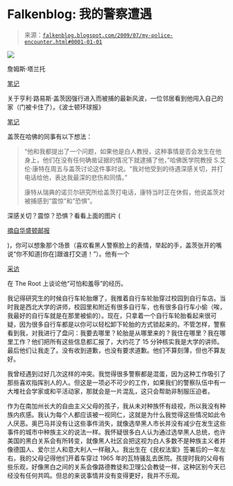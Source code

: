 <!--yml

分类：未分类

日期：2024-05-12 21:53:46

-->

# Falkenblog: 我的警察遭遇

> 来源：[`falkenblog.blogspot.com/2009/07/my-police-encounter.html#0001-01-01`](http://falkenblog.blogspot.com/2009/07/my-police-encounter.html#0001-01-01)

![](https://blogger.googleusercontent.com/img/b/R29vZ2xl/AVvXsEgLiuWIpVBGx37F6LLWbDvR00Muc-IATyIn1T-ffpY0h8N1FzdYZvtrYEsrA7uBZjbJxvYgFt6rO6LpFrthCJ6qkvr4ThrjiLcp0__OMqQQPSpT67SUAkf-s0Ae6XKKksdGfo6DHA/s1600-h/gates.jpg)

詹姆斯·塔兰托

[笔记](http://online.wsj.com/article/SB10001424052970203946904574302304074459422.html)

关于亨利·路易斯·盖茨因强行进入而被捕的最新风波，一位邻居看到他闯入自己的家（门被卡住了）。《波士顿环球报》

[笔记](http://www.boston.com/news/local/breaking_news/2009/07/harvard.html)

盖茨在哈佛的同事有以下想法：

> “他和我都提出了一个问题，如果他是白人教授，这种事情是否会发生在他身上，他们在没有任何确凿证据的情况下就逮捕了他，”哈佛医学院教授 S.艾伦·康特在周五与盖茨讨论这件事时说。“我对他受到的待遇深感关切，并打电话给他，表达我最深的悲伤和同情。”
> 
> 康特从瑞典的诺贝尔研究所给盖茨打电话，康特当时正在休假，他说盖茨对被捕感到“震惊”和“恐惧”。

深感关切？震惊？恐惧？看看上面的图片 (

[摘自华盛顿邮报](http://www.washingtonpost.com/wp-dyn/content/article/2009/07/21/AR2009072101771.html?nav=hcmodule)

)，你可以想象那个场景（喜欢看黑人警察脸上的表情，举起的手，盖茨张开的嘴说“你不知道[你在]跟谁打交道！”）。他有一个

[采访](http://www.theroot.com/views/skip-gates-speaks)

在 The Root 上谈论他“可怕和羞辱”的经历。

我记得研究生的时候自行车轮胎爆了，我推着自行车轮胎穿过校园到自行车店。当时我是西北大学的讲师，校园里和附近有很多自行车，也有很多自行车小偷（唉，我最好的自行车就是在那里被偷的）。现在，只拿着一个自行车轮胎看起来很可疑，因为很多自行车都是以你可以轻松卸下轮胎的方式锁起来的。不管怎样，警察看到我，对我进行了盘问：我要去哪里？轮胎是从哪里来的？我住在哪里？我在哪里工作？他们把所有这些信息都汇报了，大约花了 15 分钟核实我是大学的讲师。最后他们让我走了。没有收到道歉，也没有要求道歉。他们不算刻薄，但也不算友好。

我曾经遇到过好几次这样的冲突。我觉得很多警察都是混蛋，因为这种工作吸引了那些喜欢指挥别人的人。但这是一项必不可少的工作，如果我们的警察队伍中有一大堆社会学家或和平活动家，那就会是一片混乱，这只会帮助非制服压迫者。

作为在南加州长大的自由主义父母的孩子，我从未对种族怀有歧视，所以我没有种族内疚感。我认为每个人都应该被一视同仁，这就是为什么我觉得这些情况如此令人厌恶。奥巴马并没有让这些事件消失，就像选举黑人市长并没有减少在发生这些事件的城市中种族主义的说法一样。我怀疑很多白人认为通过选举黑人总统，也许美国的黑白关系会有所转变，就像黑人社区会把这视为白人多数不是种族主义者并像德国人、爱尔兰人和意大利人一样融入。我出生在《民权法案》签署后的一年左右，我的父母记得他们开着车穿过 1965 年的瓦特骚乱去医院。孩提时我的父母有些乐观，好像黑白之间的关系会像路德教徒和卫理公会教徒一样，这种区别今天已经没有任何共鸣。但总的来说事情并没有变得更好，我并不乐观。
